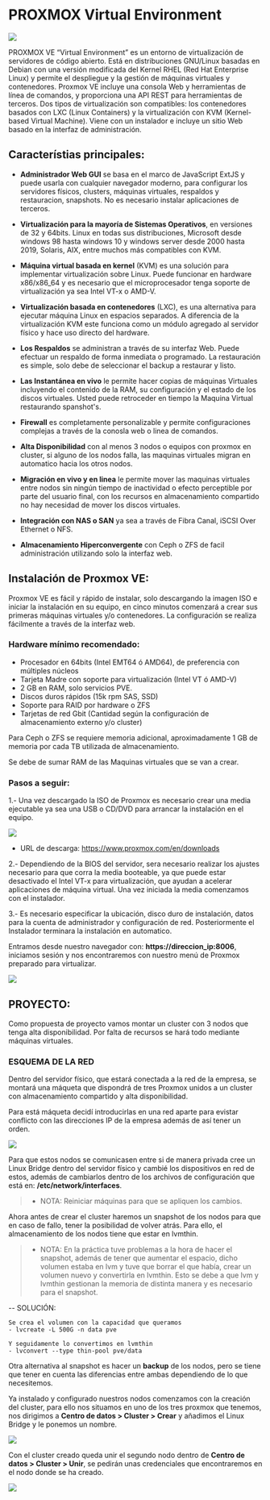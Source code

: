# PROXMOX Virtual Environment

![](images/proxmox.png)

PROXMOX VE “Virtual Environment” es un entorno de virtualización de servidores de código abierto. 
Está en distribuciones GNU/Linux basadas en Debian con una versión modificada del Kernel RHEL (Red Hat Enterprise Linux) y permite el despliegue y la gestión de máquinas virtuales y contenedores. Proxmox VE incluye una consola Web y herramientas de línea de comandos, y proporciona una API REST para herramientas de terceros. Dos tipos de virtualización son compatibles: los contenedores basados con LXC (Linux Containers) y la virtualización con KVM (Kernel-based Virtual Machine). Viene con un instalador e incluye un sitio Web basado en la interfaz de administración.

## Característias principales: 

- **Administrador Web GUI** se basa en el marco de JavaScript ExtJS y puede usarla con cualquier navegador moderno, para configurar los servidores físicos, clusters, máquinas virtuales, respaldos y restauracion, snapshots. No es necesario instalar aplicaciones de terceros.

- **Virtualización para la mayoría de Sistemas Operativos**, en versiones de 32 y 64bits. Linux en todas sus distribuciones, Microsoft desde windows 98 hasta windows 10 y windows server desde 2000 hasta 2019, Solaris, AIX, entre muchos más compatibles con KVM.

- **Máquina virtual basada en kernel** (KVM) es una solución para implementar virtualización sobre Linux.  Puede funcionar en hardware x86/x86_64 y es necesario que el microprocesador tenga soporte de virtualización ya sea Intel VT-x o AMD-V.

- **Virtualización basada en contenedores** (LXC), es una alternativa para ejecutar máquina Linux en espacios separados. A diferencia de la virtualización KVM este funciona como un módulo agregado al servidor físico y hace uso directo del hardware.

- **Los Respaldos** se administran a través de su interfaz Web. Puede efectuar un respaldo de forma inmediata o programado. La restauración es simple, solo debe de seleccionar el backup a restaurar y listo.

- **Las Instantánea en vivo** le permite hacer copias de máquinas Virtuales incluyendo el contenido de la RAM, su configuración y el estado de los discos virtuales. Usted puede retroceder en tiempo la Maquina Virtual restaurando spanshot's.

- **Firewall** es completamente personalizable y permite configuraciones complejas a través de la conosla web o linea de comandos.

- **Alta Disponibilidad** con al menos 3 nodos o equipos con proxmox en cluster, si alguno de los nodos falla, las maquinas virtuales migran en automatico hacia los otros nodos.

- **Migración en vivo y en linea** le permite mover las maquinas virtuales entre nodos sin ningún tiempo de inactividad o efecto perceptible por parte del usuario final, con los recursos en almacenamiento compartido no hay necesidad de mover los discos virtuales.

- **Integración con NAS o SAN** ya sea a través de Fibra Canal, iSCSI Over Ethernet o NFS.

- **Almacenamiento Hiperconvergente** con Ceph o ZFS de facil administración utilizando solo la interfaz web.

## Instalación de Proxmox VE:

Proxmox VE es fácil y rápido de instalar, solo descargando la imagen ISO e iniciar la instalación en su equipo, en cinco minutos comenzará a crear sus primeras máquinas virtuales y/o contenedores. La configuración se realiza fácilmente a través de la interfaz web.


### Hardware mínimo recomendado: 

- Procesador en 64bits (Intel EMT64 ó AMD64), de preferencia con múltiples núcleos
- Tarjeta Madre con soporte para virtualización (Intel VT ó AMD-V)
- 2 GB en RAM, solo servicios PVE.
- Discos duros rápidos (15k rpm SAS, SSD)
- Soporte para RAID por hardware o ZFS
- Tarjetas de red Gbit (Cantidad según la configuración de almacenamiento externo y/o cluster)

Para Ceph o ZFS se requiere memoria adicional, aproximadamente 1 GB de memoria por cada TB utilizada de almacenamiento.

Se debe de sumar RAM de las Maquinas virtuales que se van a crear.

### Pasos a seguir: 

1.- Una vez descargado la ISO de Proxmox es necesario crear una media ejecutable ya sea una USB o CD/DVD para arrancar la instalación en el equipo.

![](images/instalador.png)

- URL de descarga: https://www.proxmox.com/en/downloads

2.- Dependiendo de la BIOS del servidor, sera necesario realizar los ajustes necesario para que corra la media booteable, ya que puede estar desactivado el Intel VT-x para virtualización,  que ayudan a acelerar aplicaciones de máquina virtual. Una vez iniciada la media comenzamos con el instalador. 

3.- Es necesario especificar la ubicación, disco duro de instalación, datos para la cuenta de administrador y configuración de red. Posteriormente el Instalador terminara la instalación en automatico.

Entramos desde nuestro navegador con: **https://direccion_ip:8006**, iniciamos sesión y nos encontraremos con nuestro menú de Proxmox preparado para virtualizar. 

![](images/menu.png)

## **PROYECTO:**
Como propuesta de proyecto vamos montar un cluster con 3 nodos que tenga alta disponibilidad. Por falta de recursos se hará todo mediante máquinas virtuales. 

### ESQUEMA DE LA RED

Dentro del servidor físico, que estará conectada a la red de la empresa, se montará una máqueta que dispondrá de tres Proxmox unidos a un cluster con almacenamiento compartido y alta disponibilidad.

Para está máqueta decidí introducirlas en una red aparte para evistar conflicto con las direcciones IP de la empresa además de así tener un orden. 

![](images/estructura_red.png)

Para que estos nodos se comunicasen entre si de manera privada cree un Linux Bridge dentro del servidor físico y cambié los dispositivos en red de estos, además de cambiarlos dentro de los archivos de configuración que está en: **/etc/network/interfaces**. 

> - NOTA: Reiniciar máquinas para que se apliquen los cambios. 


Ahora antes de crear el cluster haremos un snapshot de los nodos para que en caso de fallo, tener la posibilidad de volver atrás. Para ello, el almacenamiento de los nodos tiene que estar en lvmthin. 

> - NOTA: En la práctica tuve problemas a la hora de hacer el snapshot, además de tener que aumentar el espacio, dicho volumen estaba en lvm y tuve que borrar el que había, crear un volumen nuevo y convertirla en lvmthin. Esto se debe a que lvm y lvmthin gestionan la memoria de distinta manera y es necesario para el snapshot. 

-- SOLUCIÓN: 

```
Se crea el volumen con la capacidad que queramos
- lvcreate -L 500G -n data pve

Y seguidamente lo convertimos en lvmthin 
- lvconvert --type thin-pool pve/data
```
Otra alternativa al snapshot es hacer un **backup** de los nodos, pero se tiene que tener en cuenta las diferencias entre ambas dependiendo de lo que necesitemos.

Ya instalado y configurado nuestros nodos comenzamos con la creación del cluster, para ello nos situamos en uno de los tres proxmox que tenemos, nos dirigimos a **Centro de datos > Cluster > Crear** y añadimos el Linux Bridge y le ponemos un nombre.  

![](images/cluster.png)

Con el cluster creado queda unir el segundo nodo dentro de **Centro de datos > Cluster > Unir**, se pedirán unas credenciales que encontraremos en el nodo donde se ha creado. 

![](images/nodo2.png)
